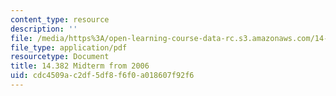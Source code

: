 ```yaml
---
content_type: resource
description: ''
file: /media/https%3A/open-learning-course-data-rc.s3.amazonaws.com/14-382-econometrics-spring-2017/cdc4509ac2df5df8f6f0a018607f92f6_MIT_14_382S17_midterm06.pdf
file_type: application/pdf
resourcetype: Document
title: 14.382 Midterm from 2006
uid: cdc4509a-c2df-5df8-f6f0-a018607f92f6
---
```

